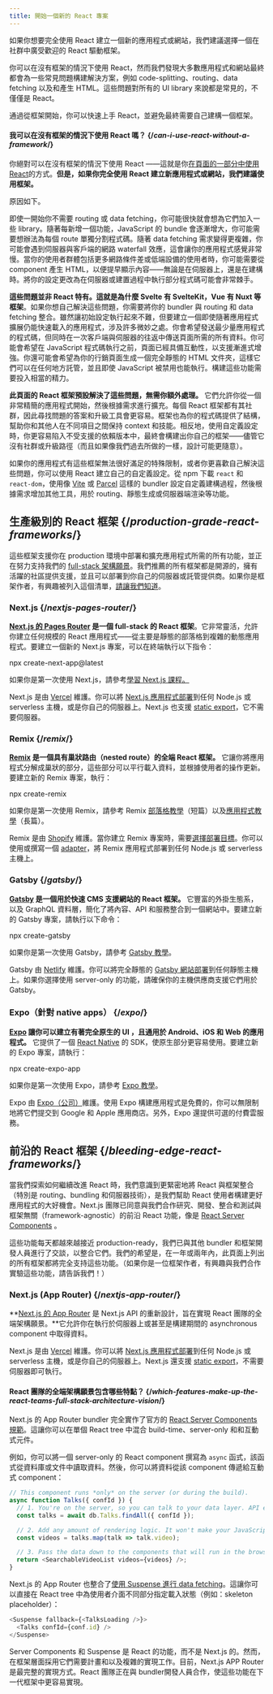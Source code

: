 ```yaml
---
title: 開始一個新的 React 專案
---
```


<Intro>

如果你想要完全使用 React 建立一個新的應用程式或網站，我們建議選擇一個在社群中廣受歡迎的 React 驅動框架。

</Intro>


你可以在沒有框架的情況下使用 React，然而我們發現大多數應用程式和網站最終都會為一些常見問題構建解決方案，例如 code-splitting、routing、data fetching 以及和產生 HTML。這些問題對所有的 UI library 來說都是常見的，不僅僅是 React。

通過從框架開始，你可以快速上手 React，並避免最終需要自己建構一個框架。

<DeepDive>

#### 我可以在沒有框架的情況下使用 React 嗎？ {/*can-i-use-react-without-a-framework*/}

你絕對可以在沒有框架的情況下使用 React ——這就是你[在頁面的一部分中使用 React](/learn/add-react-to-an-existing-project#using-react-for-a-part-of-your-existing-page)的方式。**但是，如果你完全使用 React 建立新應用程式或網站，我們建議使用框架。**

原因如下。

即使一開始你不需要 routing 或 data fetching，你可能很快就會想為它們加入一些 library。隨著每新增一個功能，JavaScript 的 bundle 會逐漸增大，你可能需要想辦法為每個 route 單獨分割程式碼。隨著 data fetching 需求變得更複雜，你可能會遇到伺服器與客戶端的網路 waterfall 效應，這會讓你的應用程式感覺非常慢。當你的使用者群體包括更多網路條件差或低端設備的使用者時，你可能需要從 component 產生 HTML，以便提早顯示內容——無論是在伺服器上，還是在建構時。將你的設定更改為在伺服器或建置過程中執行部分程式碼可能會非常棘手。

**這些問題並非 React 特有。這就是為什麼 Svelte 有 SvelteKit，Vue 有 Nuxt 等框架**。如果你想自己解決這些問題，你需要將你的 bundler 與 routing 和 data fetching 整合。雖然讓初始設定執行起來不難，但要建立一個即使隨著應用程式擴展仍能快速載入的應用程式，涉及許多微妙之處。你會希望發送最少量應用程式的程式碼，但同時在一次客戶端與伺服器的往返中傳送頁面所需的所有資料。你可能會希望在 JavaScript 程式碼執行之前，頁面已經具備互動性，以支援漸進式增強。你還可能會希望為你的行銷頁面生成一個完全靜態的 HTML 文件夾，這樣它們可以在任何地方託管，並且即使 JavaScript 被禁用也能執行。構建這些功能需要投入相當的精力。

**此頁面的 React 框架預設解決了這些問題，無需你額外處理。** 它們允許你從一個非常精簡的應用程式開始，然後根據需求進行擴充。每個 React 框架都有其社群，因此尋找問題的答案和升級工具會更容易。框架也為你的程式碼提供了結構，幫助你和其他人在不同項目之間保持 context 和技能。相反地，使用自定義設定時，你更容易陷入不受支援的依賴版本中，最終會構建出你自己的框架——儘管它沒有社群或升級路徑（而且如果像我們過去所做的一樣，設計可能更隨意）。

如果你的應用程式有這些框架無法很好滿足的特殊限制，或者你更喜歡自己解決這些問題，你可以使用 React 建立自己的自定義設定。從 npm 下載 `react` 和 `react-dom`，使用像 [Vite](https://vitejs.dev/) 或 [Parcel](https://parceljs.org/) 這樣的 bundler 設定自定義建構過程，然後根據需求增加其他工具，用於 routing、靜態生成或伺服器端渲染等功能。

</DeepDive>

## 生產級別的 React 框架 {/*production-grade-react-frameworks*/}

這些框架支援你在 production 環境中部署和擴充應用程式所需的所有功能，並正在努力支持我們的 [full-stack 架構願景](#which-features-make-up-the-react-teams-full-stack-architecture-vision)。我們推薦的所有框架都是開源的，擁有活躍的社區提供支援，並且可以部署到你自己的伺服器或託管提供商。如果你是框架作者，有興趣被列入這個清單，[請讓我們知道](https://github.com/reactjs/react.dev/issues/new?assignees=&labels=type%3A+framework&projects=&template=3-framework.yml&title=%5BFramework%5D%3A+)。

### Next.js {/*nextjs-pages-router*/}

**[Next.js 的 Pages Router](https://nextjs.org/) 是一個 full-stack 的 React 框架**。它非常靈活，允許你建立任何規模的 React 應用程式——從主要是靜態的部落格到複雜的動態應用程式。要建立一個新的 Next.js 專案，可以在終端執行以下指令：

<TerminalBlock>
npx create-next-app@latest
</TerminalBlock>

如果你是第一次使用 Next.js，請參考[學習 Next.js 課程。](https://nextjs.org/learn)

Next.js 是由 [Vercel](https://vercel.com/) 維護。你可以將 [Next.js 應用程式部署](https://nextjs.org/docs/app/building-your-application/deploying)到任何 Node.js 或 serverless 主機，或是你自己的伺服器上。Next.js 也支援 [static export](https://nextjs.org/docs/pages/building-your-application/deploying/static-exports)，它不需要伺服器。

### Remix {/*remix*/}

**[Remix](https://remix.run/) 是一個具有巢狀路由（nested route）的全端 React 框架。** 它讓你將應用程式分解成巢狀的部分，這些部分可以平行載入資料，並根據使用者的操作更新。要建立新的 Remix 專案，執行：

<TerminalBlock>
npx create-remix
</TerminalBlock>

如果你是第一次使用 Remix，請參考 Remix [部落格教學](https://remix.run/docs/en/main/tutorials/blog)（短篇）以及[應用程式教學](https://remix.run/docs/en/main/tutorials/jokes)（長篇）。

Remix 是由 [Shopify](https://www.shopify.com/) 維護。當你建立 Remix 專案時，需要[選擇部署目標](https://remix.run/docs/en/main/guides/deployment)。你可以使用或撰寫一個 [adapter](https://remix.run/docs/en/main/other-api/adapter)，將 Remix 應用程式部署到任何 Node.js 或 serverless 主機上。

### Gatsby {/*gatsby*/}

**[Gatsby](https://www.gatsbyjs.com/) 是一個用於快速 CMS 支援網站的 React 框架。** 它豐富的外掛生態系，以及 GraphQL 資料層，簡化了將內容、API 和服務整合到一個網站中。要建立新的 Gatsby 專案，請執行以下命令：

<TerminalBlock>
npx create-gatsby
</TerminalBlock>

如果你是第一次使用 Gatsby，請參考 [Gatsby 教學](https://www.gatsbyjs.com/docs/tutorial/)。

Gatsby 由 [Netlify](https://www.netlify.com/) 維護。你可以將完全靜態的 [Gatsby 網站部署](https://www.gatsbyjs.com/docs/how-to/previews-deploys-hosting)到任何靜態主機上。如果你選擇使用 server-only 的功能，請確保你的主機供應商支援它們用於 Gatsby。

### Expo（針對 native apps） {/*expo*/}

**[Expo](https://expo.dev/) 讓你可以建立有著完全原生的 UI ，且通用於 Android、iOS 和 Web 的應用程式。** 它提供了一個 [React Native](https://reactnative.dev/) 的 SDK，使原生部分更容易使用。要建立新的 Expo 專案，請執行：

<TerminalBlock>
npx create-expo-app
</TerminalBlock>

如果你是第一次使用 Expo，請參考 [Expo 教學](https://docs.expo.dev/tutorial/introduction/)。

Expo 由 [Expo（公司）](https://expo.dev/about)維護。使用 Expo 構建應用程式是免費的，你可以無限制地將它們提交到 Google 和 Apple 應用商店。另外，Expo 還提供可選的付費雲服務。

## 前沿的 React 框架 {/*bleeding-edge-react-frameworks*/}

當我們探索如何繼續改進 React 時，我們意識到更緊密地將 React 與框架整合（特別是 routing、bundling 和伺服器技術），是我們幫助 React 使用者構建更好應用程式的大好機會。Next.js 團隊已同意與我們合作研究、開發、整合和測試與框架無關（framework-agnostic）的前沿 React 功能，像是 [React Server Components](/blog/2023/03/22/react-labs-what-we-have-been-working-on-march-2023#react-server-components) 。

這些功能每天都越來越接近 production-ready，我們已與其他 bundler 和框架開發人員進行了交談，以整合它們。我們的希望是，在一年或兩年內，此頁面上列出的所有框架都將完全支持這些功能。（如果你是一位框架作者，有興趣與我們合作實驗這些功能，請告訴我們！）

### Next.js (App Router) {/*nextjs-app-router*/}

**[Next.js 的 App Router](https://nextjs.org/docs) 是 Next.js API 的重新設計，旨在實現 React 團隊的全端架構願景。**它允許你在執行於伺服器上或甚至是構建期間的 asynchronous component 中取得資料。

Next.js 是由 [Vercel](https://vercel.com/) 維護。你可以將 [Next.js 應用程式部署](https://nextjs.org/docs/app/building-your-application/deploying)到任何 Node.js 或 serverless 主機，或是你自己的伺服器上。Next.js 還支援 [static export](https://nextjs.org/docs/app/building-your-application/deploying/static-exports)，不需要伺服器即可執行。

<DeepDive>

#### React 團隊的全端架構願景包含哪些特點？ {/*which-features-make-up-the-react-teams-full-stack-architecture-vision*/}

Next.js 的 App Router bundler 完全實作了官方的 [React Server Components 規範](https://github.com/reactjs/rfcs/blob/main/text/0188-server-components.md)。這讓你可以在單個 React tree 中混合 build-time、server-only 和和互動式元件。

例如，你可以將一個 server-only 的 React component 撰寫為 `async` 函式，該函式從資料庫或文件中讀取資料。然後，你可以將資料從該 component 傳遞給互動式 component：

```js
// This component runs *only* on the server (or during the build).
async function Talks({ confId }) {
  // 1. You're on the server, so you can talk to your data layer. API endpoint not required.
  const talks = await db.Talks.findAll({ confId });

  // 2. Add any amount of rendering logic. It won't make your JavaScript bundle larger.
  const videos = talks.map(talk => talk.video);

  // 3. Pass the data down to the components that will run in the browser.
  return <SearchableVideoList videos={videos} />;
}
```

Next.js 的 App Router 也整合了[使用 Suspense 進行 data fetching](/blog/2022/03/29/react-v18#suspense-in-data-frameworks)。這讓你可以直接在 React tree 中為使用者介面不同部分指定載入狀態（例如：skeleton placeholder）：

```js
<Suspense fallback={<TalksLoading />}>
  <Talks confId={conf.id} />
</Suspense>
```

Server Components 和 Suspense 是 React 的功能，而不是 Next.js 的。然而，在框架層面採用它們需要計畫和以及複雜的實現工作。目前，Next.js APP Router 是最完整的實現方式。React 團隊正在與 bundler開發人員合作，使這些功能在下一代框架中更容易實現。

</DeepDive>
